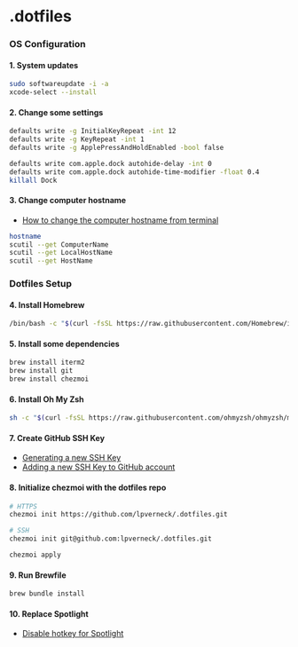 # .dotfiles

### OS Configuration

#### 1. System updates

```bash
sudo softwareupdate -i -a
xcode-select --install
```

#### 2. Change some settings

```bash
defaults write -g InitialKeyRepeat -int 12
defaults write -g KeyRepeat -int 1
defaults write -g ApplePressAndHoldEnabled -bool false

defaults write com.apple.dock autohide-delay -int 0
defaults write com.apple.dock autohide-time-modifier -float 0.4
killall Dock
```

#### 3. Change computer hostname
- [How to change the computer hostname from terminal](https://gist.github.com/a1ip/68db7b4e137d958da58e587a3a44dab8)

```bash
hostname
scutil --get ComputerName
scutil --get LocalHostName
scutil --get HostName
```

### Dotfiles Setup

#### 4. Install Homebrew

```bash
/bin/bash -c "$(curl -fsSL https://raw.githubusercontent.com/Homebrew/install/HEAD/install.sh)"
```

#### 5. Install some dependencies

```bash
brew install iterm2
brew install git
brew install chezmoi
```

#### 6. Install Oh My Zsh

```bash
sh -c "$(curl -fsSL https://raw.githubusercontent.com/ohmyzsh/ohmyzsh/master/tools/install.sh)"
```

#### 7. Create GitHub SSH Key

- [Generating a new SSH Key](https://docs.github.com/en/authentication/connecting-to-github-with-ssh/generating-a-new-ssh-key-and-adding-it-to-the-ssh-agent)
- [Adding a new SSH Key to GitHub account](https://docs.github.com/en/authentication/connecting-to-github-with-ssh/adding-a-new-ssh-key-to-your-github-account)

#### 8. Initialize chezmoi with the dotfiles repo

```bash
# HTTPS
chezmoi init https://github.com/lpverneck/.dotfiles.git

# SSH
chezmoi init git@github.com:lpverneck/.dotfiles.git
```

```bash
chezmoi apply
```

#### 9. Run Brewfile

```bash
brew bundle install
```

#### 10. Replace Spotlight

- [Disable hotkey for Spotlight](https://manual.raycast.com/hotkey#block-22d51aad070942b5ba7cb35e5e15ee66)

